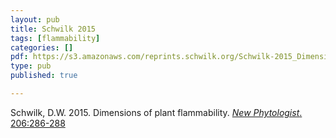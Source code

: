 ```yaml
---
layout: pub
title: Schwilk 2015
tags: [flammability]
categories: []
pdf: https://s3.amazonaws.com/reprints.schwilk.org/Schwilk-2015_Dimensions-of-Flammability-New-Phytologist.pdf
type: pub
published: true

---
```


Schwilk, D.W. 2015. Dimensions of plant flammability. [*New Phytologist*. 206:286-288](http://onlinelibrary.wiley.com/doi/10.1111/nph.13372/full)

